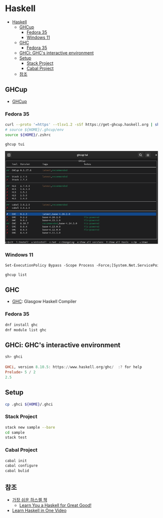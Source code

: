 # Haskell

- [Haskell](#haskell)
  - [GHCup](#ghcup)
    - [Fedora 35](#fedora-35)
    - [Windows 11](#windows-11)
  - [GHC](#ghc)
    - [Fedora 35](#fedora-35-1)
  - [GHCi: GHC's interactive environment](#ghci-ghcs-interactive-environment)
  - [Setup](#setup)
    - [Stack Project](#stack-project)
    - [Cabal Project](#cabal-project)
  - [참조](#참조)

## GHCup

- [GHCup](https://www.haskell.org/ghcup/)

### Fedora 35

```sh
curl --proto '=https' --tlsv1.2 -sSf https://get-ghcup.haskell.org | sh
# source ${HOME}/.ghcup/env
source ${HOME}/.zshrc
```

```sh
ghcup tui
```

![GHCup](images/ghcup.png)

### Windows 11

```ps
Set-ExecutionPolicy Bypass -Scope Process -Force;[System.Net.ServicePointManager]::SecurityProtocol = [System.Net.ServicePointManager]::SecurityProtocol -bor 3072;Invoke-Command -ScriptBlock ([ScriptBlock]::Create((Invoke-WebRequest https://www.haskell.org/ghcup/sh/bootstrap-haskell.ps1 -UseBasicParsing))) -ArgumentList $true
```

```ps
ghcup list
```

## GHC

- [GHC](https://www.haskell.org/ghc/distribution_packages.html): Glasgow Haskell Compiler

### Fedora 35

```sh
dnf install ghc
dnf module list ghc
```

## GHCi: GHC's interactive environment

```haskell
sh> ghci

GHCi, version 8.10.5: https://www.haskell.org/ghc/  :? for help
Prelude> 5 / 2
2.5
```

## Setup

```sh
cp .ghci ${HOME}/.ghci
```

### Stack Project

```sh
stack new sample --bare
cd sample
stack test
```

### Cabal Project

```sh
cabal init
cabal configure
cabal bulid
```

## 참조

- [가장 쉬운 하스켈 책](https://www.aladin.co.kr/shop/wproduct.aspx?isbn=9788994774619)
  - [Learn You a Haskell for Great Good!](http://learnyouahaskell.com)
- [Learn Haskell in One Video](https://www.newthinktank.com/2015/08/learn-haskell-one-video/)
